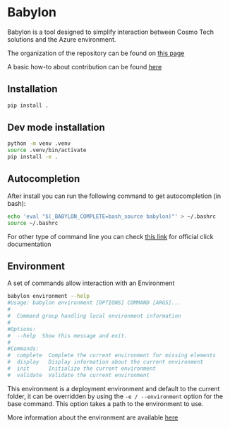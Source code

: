 # Babylon

Babylon is a tool designed to simplify interaction between Cosmo Tech solutions and the Azure environment.

The organization of the repository can be found on [this page](docs/organization.md)

A basic how-to about contribution can be found [here](docs/contribute.md)

## Installation

```bash
pip install .
```

## Dev mode installation

```bash
python -m venv .venv
source .venv/bin/activate
pip install -e .
```

## Autocompletion

After install you can run the following command to get autocompletion (in bash):

```bash
echo 'eval "$(_BABYLON_COMPLETE=bash_source babylon)"' > ~/.bashrc
source ~/.bashrc
```

For other type of command line you can check [this link](https://click.palletsprojects.com/en/8.1.x/shell-completion/)
for official click documentation

## Environment

A set of commands allow interaction with an Environment

```bash
babylon environment --help
#Usage: babylon environment [OPTIONS] COMMAND [ARGS]...
#
#  Command group handling local environment information
#
#Options:
#  --help  Show this message and exit.
#
#Commands:
#  complete  Complete the current environment for missing elements
#  display   Display information about the current environment
#  init      Initialize the current environment
#  validate  Validate the current environment
```

This environment is a deployment environment and default to the current folder, it can be overridden by using the 
`-e / --environment` option for the base command. This option takes a path to the environment to use.

More information about the environment are available [here](docs/environment.md)